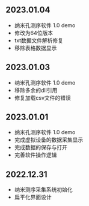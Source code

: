 ﻿## 2023.01.04

- 纳米孔测序软件 1.0 demo
- 修改为64位版本
- txt数据文件解析修复
- 移除表格数据显示

## 2023.01.03

- 纳米孔测序软件 1.0 demo
- 移除多余的dll引用
- 修复加载csv文件的错误

## 2023.01.01

- 纳米孔测序软件 1.0 demo
- 完成虚拟设备的数据采集显示
- 完成数据的保存与打开
- 完善软件操作逻辑

## 2022.12.31

- 纳米测序采集系统初始化
- 扁平化界面设计